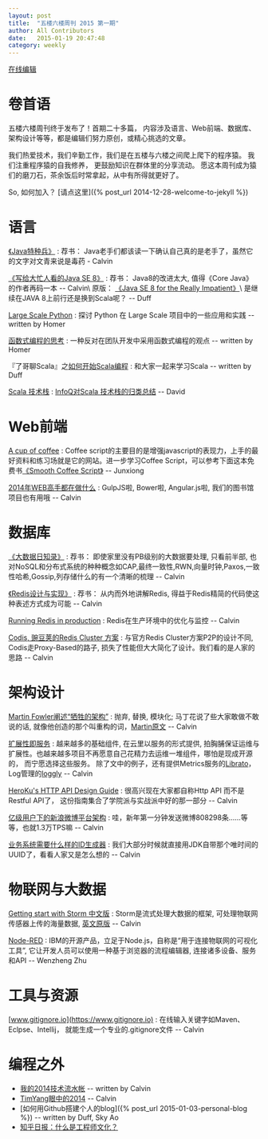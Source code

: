 ```yaml
---
layout: post
title:  "五楼六楼周刊 2015 第一期"
author: All Contributors
date:   2015-01-19 20:47:48
category: weekly
---
```


[在线编辑](https://github.com/f5f6/f5f6.github.io/edit/master/_posts/2015-01-11-weekly-1.markdown)

# 卷首语

五楼六楼周刊终于发布了！首期二十多篇， 内容涉及语言、Web前端、数据库、架构设计等等，都是编辑们努力原创，或精心挑选的文章。

我们热爱技术，我们辛勤工作，我们是在五楼与六楼之间爬上爬下的程序猿。 我们注重程序猿的自我修养， 更鼓励知识在群体里的分享流动。 愿这本周刊成为猿们的磨刀石，茶余饭后时常拿起，从中有所得就更好了。 

So, 如何加入？ [请点这里]({% post_url 2014-12-28-welcome-to-jekyll %})

# 语言

[《Java特种兵》](http://book.douban.com/subject/25959139/)
: 荐书： Java老手们都该读一下确认自己真的是老手了，虽然它的文字对文青来说是毒药 - Calvin

[《写给大忙人看的Java SE 8》](http://book.douban.com/subject/26274206/)
: 荐书： Java8的改进太大, 值得《Core Java》的作者再码一本 -- Calvin\\
  原版： [《Java SE 8 for the Really Impatient》](http://it-ebooks.info/book/3677/)\\
  是继续在JAVA 8上前行还是换到Scala呢？ -- Duff

[Large Scale Python](http://aclisp.github.io/jekyll/update/2014/12/29/large-scale-python-1.html)
: 探讨 Python 在 Large Scale 项目中的一些应用和实践 -- written by Homer

[函数式编程的思考](http://aclisp.github.io/blog/2015/01/14/fp-thinking.html)
: 一种反对在团队开发中采用函数式编程的观点 -- written by Homer

『了哥聊Scala』之[如何开始Scala编程](http://duffqiu.github.io/blog/2015/01/13/howtostartprogrammingwithscala/) 
: 和大家一起来学习Scala -- written by Duff

[Scala 技术栈](https://github.com/lauris/awesome-scala)
: [InfoQ对Scala 技术栈的归类总结](http://www.infoq.com/cn/articles/scala-technology) -- David



# Web前端

[A cup of coffee](http://coffeescript.org/)
: Coffee script的主要目的是增强javascript的表现力，上手的最好资料和练习场就是它的网站。进一步学习Coffee Script，可以参考下面这本免费书[《Smooth Coffee Script》](http://autotelicum.github.io/Smooth-CoffeeScript) -- Junxiong

[2014年WEB高手都在做什么](http://yafeilee.me/blogs/54995f3a6c69342f6d100000)
: GulpJS啦, Bower啦, Angular.js啦, 我们的图书馆项目也有用哦  -- Calvin

# 数据库

[《大数据日知录》](http://book.douban.com/subject/25984046/)
: 荐书： 即使家里没有PB级别的大数据要处理, 只看前半部, 也对NoSQL和分布式系统的种种概念如CAP,最终一致性,RWN,向量时钟,Paxos,一致性哈希,Gossip,列存储什么的有一个清晰的梳理 -- Calvin

[《Redis设计与实现》](http://book.douban.com/subject/25900156/)
: 荐书： 从内而外地讲解Redis, 得益于Redis精简的代码使这种表述方式成为可能 -- Calvin

[Running Redis in production](http://shokunin.co/blog/2014/11/11/operational_redis.html)
: Redis在生产环境中的优化与监控 -- Calvin

[Codis, 豌豆荚的Redis Cluster 方案](http://0xffff.me/blog/2014/11/11/codis-de-she-ji-yu-shi-xian-1/)
: 与官方Redis Cluster方案P2P的设计不同, Codis走Proxy-Based的路子, 损失了性能但大大简化了设计。我们看的是人家的思路 -- Calvin


# 架构设计

[Martin Fowler阐述“牺牲的架构”](http://www.infoq.com/cn/news/2014/11/sacrificial-architecture)
: 抛弃, 替换, 模块化; 马丁花说了些大家敢做不敢说的话, 就像他创造的那个叫重构的词，[Martin原文](http://martinfowler.com/bliki/SacrificialArchitecture.html) -- Calvin

[扩展性即服务](http://www.infoq.com/cn/news/2014/12/extended-service)
: 越来越多的基础组件, 在云里以服务的形式提供, 拍胸脯保证运维与扩展性。也越来越多项目不再愿意自己花精力去运维一堆组件，哪怕是现成开源的， 而宁愿选择这些服务。 除了文中的例子，还有提供Metrics服务的[Librato](https://www.librato.com)， Log管理的[loggly](https://www.loggly.com/) -- Calvin

[HeroKu's HTTP API Design Guide](https://github.com/interagent/http-api-design)
: 很高兴现在大家都自称Http API 而不是 Restful API了， 这份指南集合了学院派与实战派中好的那一部分 -- Calvin

[亿级用户下的新浪微博平台架构](http://mp.weixin.qq.com/s?__biz=MzA4ODAyOTI4Ng==&mid=201317014&idx=1&sn=51d985f13d2d22f7c49654ef7cda0167)
: 哇，新年第一分钟发送微博808298条......等等，也就1.3万TPS嘛 -- Calvin

[业务系统需要什么样的ID生成器](http://ericliang.info/what-kind-of-id-generator-we-need-in-business-systems/)
: 我们大部分时候就直接用JDK自带那个唯时间的UUID了，看看人家又是怎么想的 -- Calvin


# 物联网与大数据

[Getting start with Storm 中文版](http://ifeve.com/getting-started-with-stom-index/) 
: Storm是流式处理大数据的框架, 可处理物联网传感器上传的海量数据, [英文原版](http://it-ebooks.info/book/888/) -- Calvin

[Node-RED](http://nodered.org/)
: IBM的开源产品，立足于Node.js，自称是“用于连接物联网的可视化工具”, 它让开发人员可以使用一种基于浏览器的流程编辑器, 连接诸多设备、服务和API -- Wenzheng Zhu


# 工具与资源

[www.gitignore.io](https://www.gitignore.io)
: 在线输入关键字如Maven、Eclpse、Intellij， 就能生成一个专业的.gitignore文件 -- Calvin

# 编程之外

- [我的2014技术流水帐](http://calvin1978.blogcn.com/articles/my2014.html) -- written by Calvin
- [TimYang眼中的2014](http://timyang.net/tao/thoughts-2014/) -- Calvin
- [如何用Github搭建个人的blog]({% post_url 2015-01-03-personal-blog %}) -- written by Duff, Sky Ao
- [知乎日报：什么是工程师文化？](http://daily.zhihu.com/story/4442333)
